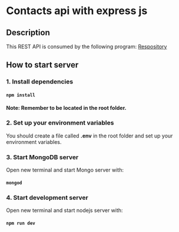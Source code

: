 # Contacts api with express js

## Description

This REST API is consumed by the following program: [Respository](https://github.com/santiago-jv/contacts-now)

## How to start server
### 1. Install dependencies

#### **`npm install`**

**Note: Remember to be located in the root folder.**

### 2. Set up your environment variables 
You should create a file called **.env** in the root folder and set up your environment variables.

### 3. Start MongoDB server
Open new terminal and start Mongo server with:

#### **`mongod`**

### 4. Start development server
Open new terminal and start nodejs server with: 

#### **`npm run dev`**


    

